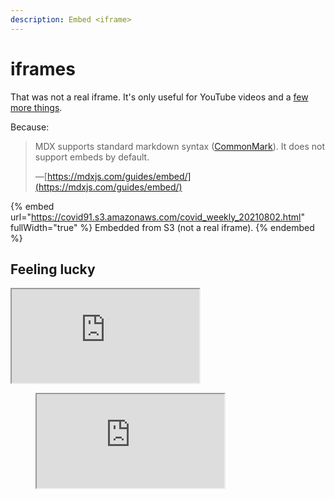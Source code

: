 ```yaml
---
description: Embed <iframe>
---
```


# iframes

That was not a real iframe.  It's only useful for YouTube videos and a [few more things](https://docs.gitbook.com/content-editor/blocks/embed-a-url).

Because:

> MDX supports standard markdown syntax ([CommonMark](https://spec.commonmark.org/current/)). It does not support embeds by default.
>
> —[https://mdxjs.com/guides/embed/](https://mdxjs.com/guides/embed/)

{% embed url="https://covid91.s3.amazonaws.com/covid_weekly_20210802.html" fullWidth="true" %}
Embedded from S3 (not a real iframe).
{% endembed %}


## Feeling lucky

<iframe src="https://covid91.s3.amazonaws.com/covid_weekly_20210802.html"></iframe>
<figure><iframe src="https://covid91.s3.amazonaws.com/covid_weekly_20210802.html"></iframe></figure>
